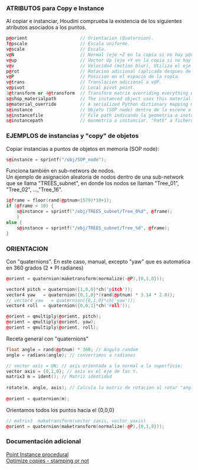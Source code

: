 ###  ATRIBUTOS para Copy e Instance

Al copiar e instanciar, Houdini comprueba la existencia de los siguientes  atributos asociados a los puntos.

```C++
p@orient                    // Orientacion (Quaternion).
f@pscale                    // Escala uniforme.
v@scale                     // Escala.
v@N                         // Normal (eje +Z en la copia si no hay p@orient).
v@up                        // Vector Up (eje +Y en la copia si no hay p@orient).
v@v                         // Velocidad (motion blur), Utiliza el eje +Z si no hay  p@orient o v@N.
p@rot                       // Rotacion adicional (aplicada despues de la rotacion anterior).
v@P                         // Posicion en el espacio de la copia.
v@trans                     // Translacion adicional a v@P.
v@pivot                     // Local pivot point.
3@transform or 4@transform  // Transform matrix overriding everything except v@P, v@pivot, and v@trans.
s@shop_materialpath         // The instanced object uses this material.
s@material_override         // A serialized Python dictionary mapping material parameter names to values.
s@instance                  // Objeto (SOP node) dentro de la escene a instanciar
s@instancefile              // File path indicando la geometria a instanciar.
s@instancepath              // Geometria a instanciar. "Path" a fichero o un "op: path" a la escena.
```

### EJEMPLOS de instancias y "copy" de objetos

Copiar instancias a puntos de objetos en memoria (SOP node):
```C++
s@instance = sprintf("/obj/SOP_node");
```
Funciona también en sub-networs de nodos.   
Un ejemplo de asignación aleatoria de nodos dentro de una sub-network que se llama "TREES_subnet", en donde los nodos se llaman "Tree_01", "Tree_02", ...,"Tree_16".   

```C++
i@frame = floor(rand(@ptnum+1579)*10+1);
if (@frame < 10) {
    s@instance = sprintf("/obj/TREES_subnet/Tree_0%d", @frame);
    }
else {
    s@instance = sprintf("/obj/TREES_subnet/Tree_%d", @frame);
}

```
### ORIENTACION

Con "quaternions". En este caso, manual, excepto "yaw" que es automatica en 360 grados (2 * PI radianes)

```C++
@orient = quaternion(maketransform(normalize(-@P),{0,1,0}));

vector4 pitch = quaternion({1,0,0}*ch('pitch'));
vector4 yaw   = quaternion({0,1,0}*(rand(@ptnum) * 3.14 * 2.0));
// vector4 yaw   = quaternion({0,1,0}*ch('yaw'));
vector4 roll  = quaternion({0,0,1}*ch('roll'));

@orient = qmultiply(@orient, pitch);
@orient = qmultiply(@orient, yaw);
@orient = qmultiply(@orient, roll);

```
Receta general con "quaternions"
```C++
float angle = rand(@ptnum) * 360; // Angulo random
angle = radians(angle); // convertimos a radianes

// vector axis = @N; // axis orientada a la normal a la superficie: 
vector axis = {0,1,0}; // axis es el eje de las Y.
matrix3 m = ident(); // Matriz identidad
 
rotate(m, angle, axis); // Calcula la matriz de rotacion al rotar "angle" respecto al eje "axis".
 
@orient = quaternion(m);

```
Orientamos todos los puntos hacia el {0,0,0}
```C++
// matrix3  maketransform(vector zaxis, vector yaxis)
@orient = quaternion(maketransform(normalize(-@P),{0,1,0}));
```

### Documentación adicional

[Point Instance procedural](http://www.sidefx.com/docs/houdini/nodes/vop/ptinstance)   
[Optimize copies - stamping or not](https://forums.odforce.net/topic/25971-optimize-copies-stamping-or-not-solved/?page=2&tab=comments#comment-151013)   
